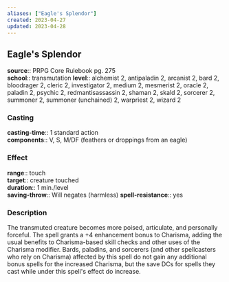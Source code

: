 ```yaml
---
aliases: ["Eagle's Splendor"]
created: 2023-04-27
updated: 2023-04-28
---
```


## Eagle's Splendor

**source**:: PRPG Core Rulebook pg. 275  
**school**:: transmutation
**level**:: alchemist 2, antipaladin 2, arcanist 2, bard 2, bloodrager 2, cleric 2, investigator 2, medium 2, mesmerist 2, oracle 2, paladin 2, psychic 2, redmantisassassin 2, shaman 2, skald 2, sorcerer 2, summoner 2, summoner (unchained) 2, warpriest 2, wizard 2

### Casting

**casting-time**:: 1 standard action  
**components**:: V, S, M/DF (feathers or droppings from an eagle)

### Effect

**range**:: touch  
**target**:: creature touched  
**duration**:: 1 min./level  
**saving-throw**:: Will negates (harmless)
**spell-resistance**:: yes

### Description

The transmuted creature becomes more poised, articulate, and personally forceful. The spell grants a +4 enhancement bonus to Charisma, adding the usual benefits to Charisma-based skill checks and other uses of the Charisma modifier. Bards, paladins, and sorcerers (and other spellcasters who rely on Charisma) affected by this spell do not gain any additional bonus spells for the increased Charisma, but the save DCs for spells they cast while under this spell's effect do increase.
